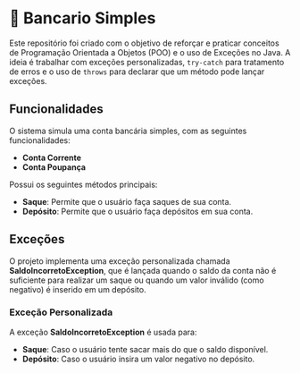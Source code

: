 # 🏦 Bancario Simples

Este repositório foi criado com o objetivo de reforçar e praticar conceitos de Programação Orientada a Objetos (POO) e o uso de Exceções no Java. A ideia é trabalhar com exceções personalizadas, `try-catch` para tratamento de erros e o uso de `throws` para declarar que um método pode lançar exceções.

## Funcionalidades

O sistema simula uma conta bancária simples, com as seguintes funcionalidades:

- **Conta Corrente**
- **Conta Poupança**
  
Possui os seguintes métodos principais:

- **Saque**: Permite que o usuário faça saques de sua conta.
- **Depósito**: Permite que o usuário faça depósitos em sua conta.

## Exceções

O projeto implementa uma exceção personalizada chamada **SaldoIncorretoException**, que é lançada quando o saldo da conta não é suficiente para realizar um saque ou quando um valor inválido (como negativo) é inserido em um depósito.

### Exceção Personalizada

A exceção **SaldoIncorretoException** é usada para:

- **Saque**: Caso o usuário tente sacar mais do que o saldo disponível.
- **Depósito**: Caso o usuário insira um valor negativo no depósito.

